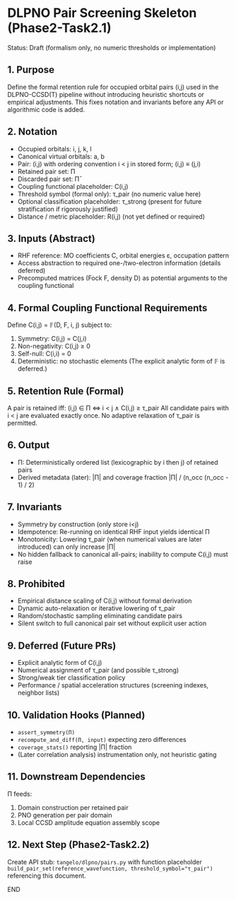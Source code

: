 # DLPNO Pair Screening Skeleton (Phase2-Task2.1)
Status: Draft (formalism only, no numeric thresholds or implementation)

## 1. Purpose
Define the formal retention rule for occupied orbital pairs (i,j) used in the DLPNO-CCSD(T) pipeline without introducing heuristic shortcuts or empirical adjustments. This fixes notation and invariants before any API or algorithmic code is added.

## 2. Notation
- Occupied orbitals: i, j, k, l
- Canonical virtual orbitals: a, b
- Pair: (i,j) with ordering convention i < j in stored form; (i,j) ≡ (j,i)
- Retained pair set: Π
- Discarded pair set: Π̄
- Coupling functional placeholder: C(i,j)
- Threshold symbol (formal only): τ_pair (no numeric value here)
- Optional classification placeholder: τ_strong (present for future stratification if rigorously justified)
- Distance / metric placeholder: R(i,j) (not yet defined or required)

## 3. Inputs (Abstract)
- RHF reference: MO coefficients C, orbital energies ε, occupation pattern
- Access abstraction to required one-/two-electron information (details deferred)
- Precomputed matrices (Fock F, density D) as potential arguments to the coupling functional

## 4. Formal Coupling Functional Requirements
Define C(i,j) = 𝔽(D, F, i, j) subject to:
1. Symmetry: C(i,j) = C(j,i)
2. Non-negativity: C(i,j) ≥ 0
3. Self-null: C(i,i) = 0
4. Deterministic: no stochastic elements
(The explicit analytic form of 𝔽 is deferred.)

## 5. Retention Rule (Formal)
A pair is retained iff:
  (i,j) ∈ Π  ⇔  i < j ∧ C(i,j) ≥ τ_pair
All candidate pairs with i < j are evaluated exactly once. No adaptive relaxation of τ_pair is permitted.

## 6. Output
- Π: Deterministically ordered list (lexicographic by i then j) of retained pairs
- Derived metadata (later): |Π| and coverage fraction |Π| / (n_occ (n_occ - 1) / 2)

## 7. Invariants
- Symmetry by construction (only store i<j)
- Idempotence: Re-running on identical RHF input yields identical Π
- Monotonicity: Lowering τ_pair (when numerical values are later introduced) can only increase |Π|
- No hidden fallback to canonical all-pairs; inability to compute C(i,j) must raise

## 8. Prohibited
- Empirical distance scaling of C(i,j) without formal derivation
- Dynamic auto-relaxation or iterative lowering of τ_pair
- Random/stochastic sampling eliminating candidate pairs
- Silent switch to full canonical pair set without explicit user action

## 9. Deferred (Future PRs)
- Explicit analytic form of C(i,j)
- Numerical assignment of τ_pair (and possible τ_strong)
- Strong/weak tier classification policy
- Performance / spatial acceleration structures (screening indexes, neighbor lists)

## 10. Validation Hooks (Planned)
- `assert_symmetry(Π)`
- `recompute_and_diff(Π, input)` expecting zero differences
- `coverage_stats()` reporting |Π| fraction
- (Later correlation analysis) instrumentation only, not heuristic gating

## 11. Downstream Dependencies
Π feeds:
1. Domain construction per retained pair
2. PNO generation per pair domain
3. Local CCSD amplitude equation assembly scope

## 12. Next Step (Phase2-Task2.2)
Create API stub: `tangelo/dlpno/pairs.py` with function placeholder `build_pair_set(reference_wavefunction, threshold_symbol="τ_pair")` referencing this document.

END

